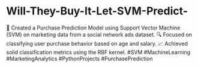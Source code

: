 # Will-They-Buy-It-Let-SVM-Predict-
🚀 Created a Purchase Prediction Model using Support Vector Machine (SVM) on marketing data from a social network ads dataset. 🔍 Focused on classifying user purchase behavior based on age and salary. 📈 Achieved solid classification metrics using the RBF kernel. #SVM #MachineLearning #MarketingAnalytics #PythonProjects #PurchasePrediction
